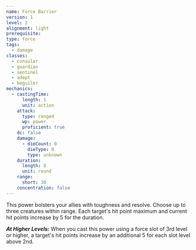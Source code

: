 ```yaml
---
name: Force Barrier
version: 1
level: 2
alignment: light
prerequisite: 
type: force
tags:
  - damage
classes:
  - consular
  - guardian
  - sentinel
  - adept
  - beguiler
mechanics:
  - castingTime:
      length: 1
      unit: action
    attack:
      type: ranged
      wp: power
      proficient: true
    dc: false
    damage:
      - dieCount: 0
        dieType: 0
        type: unknown
    duration:
      length: 8
      unit: round
    range:
      short: 30
    concentration: false
---
```

This power bolsters your allies with toughness and resolve. Choose up to three creatures within range. Each target's hit point maximum and current hit points increase by 5 for the duration.

***__At Higher Levels__:*** When you cast this power using a force slot of 3rd level or higher, a target's hit points increase by an additional 5 for each slot level above 2nd.
    